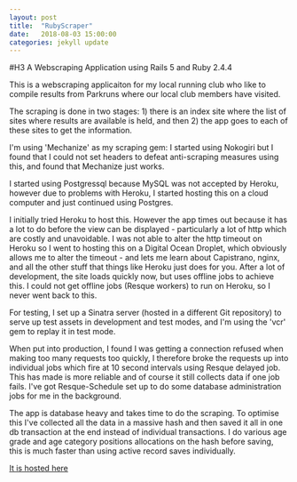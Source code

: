 ```yaml
---
layout: post
title:  "RubyScraper"
date:   2018-08-03 15:00:00
categories: jekyll update
---
```


#H3 A Webscraping Application using Rails 5 and Ruby 2.4.4

This is a webscraping applicaiton for my local running club who like to compile results from Parkruns where our local club members have visited.

The scraping is done in two stages: 1) there is an index site where the list of sites where results are available is held, and then 2) the app goes to each of these sites to get the information.

I'm using 'Mechanize' as my scraping gem: I started using Nokogiri but I found that I could not set headers to defeat anti-scraping measures using this, and found that Mechanize just works.

I started using Postgressql because MySQL was not accepted by Heroku, however due to problems with Heroku, I started hosting this on a cloud computer and just continued using Postgres.

I initially tried Heroku to host this. However the app times out because it has a lot to do before the view can be displayed - particularly a lot of http which are costly and unavoidable. I was not able to alter the http timeout on Heroku so I went to hosting this on a Digital Ocean Droplet, which obviously allows me to alter the timeout - and lets me learn about Capistrano, nginx, and all the other stuff that things like Heroku just does for you.  After a lot of development, the site loads quickly now, but uses offline jobs to achieve this.  I could not get offline jobs (Resque workers) to run on Heroku, so I never went back to this.

For testing, I set up a Sinatra server (hosted in a different Git repository) to serve up test assets in development and test modes, and I'm using the 'vcr' gem to replay it in test mode.

When put into production, I found I was getting a connection refused when making too many requests too quickly, I therefore broke the requests up into individual jobs which fire at 10 second intervals using Resque delayed job. This has made is more reliable and of course it still collects data if one job fails. I've got Resque-Schedule set up to do some database administration jobs for me in the background.

The app is database heavy and takes time to do the scraping. To optimise this I've collected all the data in a massive hash and then saved it all in one db transaction at the end instead of individual transactions. I do various age grade and age category positions allocations on the hash before saving, this is much faster than using active record saves individually.

[It is hosted here](https://parkcollectoronrails.co.uk/)
